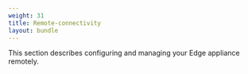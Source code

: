```yaml
---
weight: 31
title: Remote-connectivity
layout: bundle
---
```


This section describes configuring and managing your Edge appliance remotely.
